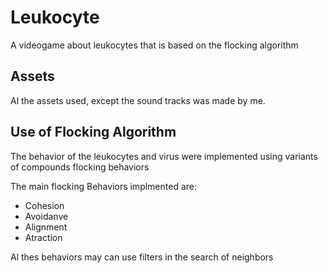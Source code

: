 # Leukocyte
A videogame about leukocytes that is based on the flocking algorithm

## Assets
Al the assets used, except the sound tracks was made by me.

## Use of Flocking Algorithm
The behavior of the leukocytes and virus were implemented using variants of compounds flocking behaviors

The main flocking Behaviors implmented are:
- Cohesion
- Avoidanve
- Alignment
- Atraction

Al thes behaviors may can use filters in the search of neighbors
